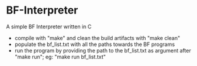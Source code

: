 # BF-Interpreter
A simple BF Interpreter written in C
- compile with "make" and clean the build artifacts with "make clean"
- populate the bf\_list.txt with all the paths towards the BF programs
- run the program by providing the path to the bf\_list.txt as argument after "make run"; eg: "make run bf\_list.txt"

